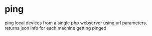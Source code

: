 # ping
ping local devices from a single php webserver using url parameters.  returns json info for each machine getting pinged
